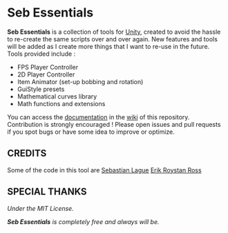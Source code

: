 # Seb Essentials

**Seb Essentials** is a collection of tools for [Unity](https://unity.com), created to avoid the hassle to re-create the same scripts over and over again. New features and tools will be added as I create more things that I want to re-use in the future.
Tools provided include :
- FPS Player Controller
- 2D Player Controller
- Item Animator (set-up bobbing and rotation)
- GuiStyle presets
- Mathematical curves library
- Math functions and extensions

You can access the [documentation](https://github.com/Glaas/SebEssentials/wiki) in the [wiki](https://github.com/Glaas/SebEssentials/wiki) of this repository.
Contribution is strongly encouraged ! Please open issues and pull requests if you spot bugs or have some idea to improve or optimize.

## CREDITS
Some of the code in this tool are 
[Sebastian Lague](https://www.youtube.com/channel/UCmtyQOKKmrMVaKuRXz02jbQ)
[Erik Roystan Ross](https://www.roystan.net)

## SPECIAL THANKS


*Under the MIT License.*

***Seb Essentials** is completely free and always will be.*
